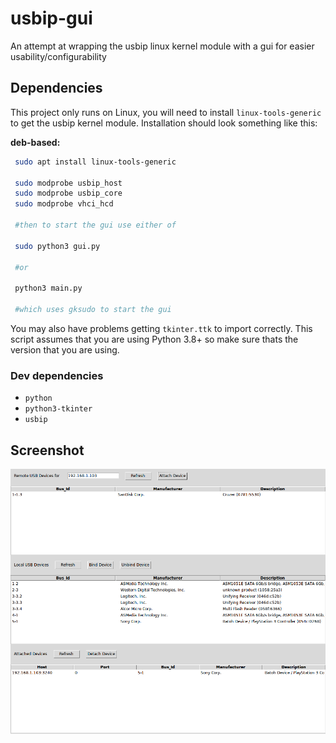 # usbip-gui

An attempt at wrapping the usbip linux kernel module with a gui for easier usability/configurability

## Dependencies

This project only runs on Linux, you will need to install `linux-tools-generic` to get the usbip kernel module. Installation should look something like this:

**deb-based:**

```bash
 sudo apt install linux-tools-generic

 sudo modprobe usbip_host
 sudo modprobe usbip_core
 sudo modprobe vhci_hcd
 
 #then to start the gui use either of
 
 sudo python3 gui.py
 
 #or

 python3 main.py

 #which uses gksudo to start the gui 
```

You may also have problems getting `tkinter.ttk` to import correctly. This script assumes that you are using Python 3.8+ so make sure thats the version that you are using.

### Dev dependencies

- `python`
- `python3-tkinter`
- `usbip`

## Screenshot

![screenshot of usbip gui](screenshots/usbip_gui.png)
